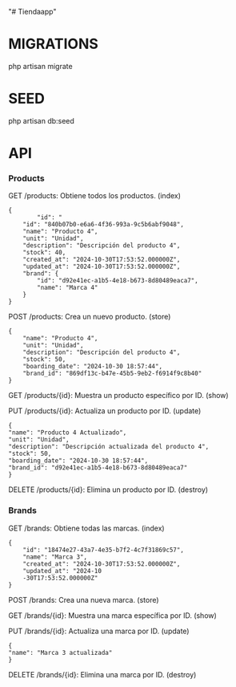 "# Tiendaapp" 

# MIGRATIONS

php artisan migrate

# SEED

php artisan db:seed

# API

### Products 

GET /products: Obtiene todos los productos. (index)

    {
            "id": "    
        "id": "840b07b0-e6a6-4f36-993a-9c5b6abf9048",
        "name": "Producto 4",
        "unit": "Unidad",
        "description": "Descripción del producto 4",
        "stock": 40,
        "created_at": "2024-10-30T17:53:52.000000Z",
        "updated_at": "2024-10-30T17:53:52.000000Z",
        "brand": {
            "id": "d92e41ec-a1b5-4e18-b673-8d80489eaca7",
            "name": "Marca 4"
        }
    }

POST /products: Crea un nuevo producto. (store)

    {
        "name": "Producto 4",
        "unit": "Unidad",
        "description": "Descripción del producto 4",
        "stock": 50,
        "boarding_date": "2024-10-30 18:57:44",
        "brand_id": "869df13c-b47e-45b5-9eb2-f6914f9c8b40"
    }
GET /products/{id}: Muestra un producto específico por ID. (show)

PUT /products/{id}: Actualiza un producto por ID. (update)

    {
    "name": "Producto 4 Actualizado",
    "unit": "Unidad",
    "description": "Descripción actualizada del producto 4",
    "stock": 50,
    "boarding_date": "2024-10-30 18:57:44",
    "brand_id": "d92e41ec-a1b5-4e18-b673-8d80489eaca7"
    }

DELETE /products/{id}: Elimina un producto por ID. (destroy)

### Brands

GET /brands: Obtiene todas las marcas. (index)

    {
        "id": "18474e27-43a7-4e35-b7f2-4c7f31869c57",
        "name": "Marca 3",
        "created_at": "2024-10-30T17:53:52.000000Z",
        "updated_at": "2024-10
        -30T17:53:52.000000Z"
    }

POST /brands: Crea una nueva marca. (store)

GET /brands/{id}: Muestra una marca específica por ID. (show)

PUT /brands/{id}: Actualiza una marca por ID. (update)

    {
    "name": "Marca 3 actualizada"
    }
    
DELETE /brands/{id}: Elimina una marca por ID. (destroy)
